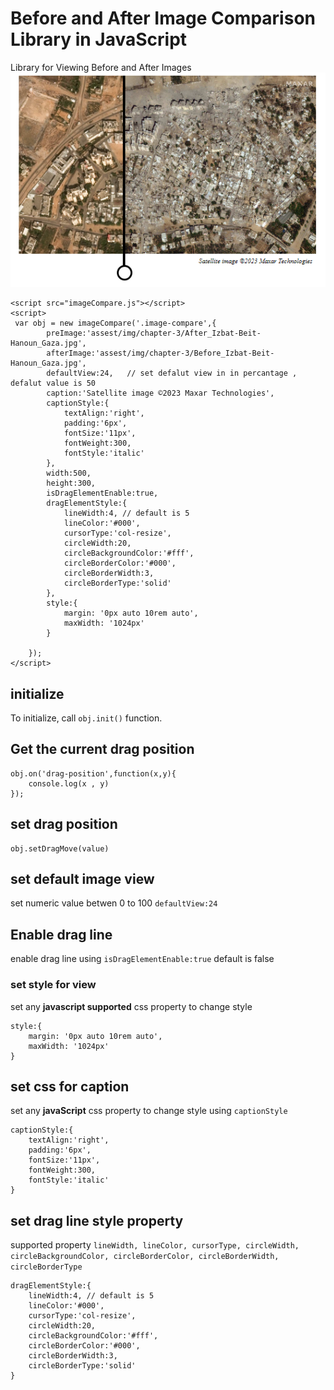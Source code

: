 # Before and After Image Comparison Library in JavaScript
Library for Viewing Before and After Images
![view](satelite-view.PNG)

```
<script src="imageCompare.js"></script>
<script>
 var obj = new imageCompare('.image-compare',{
        preImage:'assest/img/chapter-3/After_Izbat-Beit-Hanoun_Gaza.jpg',
        afterImage:'assest/img/chapter-3/Before_Izbat-Beit-Hanoun_Gaza.jpg',
        defaultView:24,   // set defalut view in in percantage , defalut value is 50
        caption:'Satellite image ©2023 Maxar Technologies',
        captionStyle:{
            textAlign:'right',
            padding:'6px',
            fontSize:'11px',
            fontWeight:300,
            fontStyle:'italic'
        },
        width:500,
        height:300,
        isDragElementEnable:true,
        dragElementStyle:{
            lineWidth:4, // default is 5
            lineColor:'#000',
            cursorType:'col-resize',
            circleWidth:20,
            circleBackgroundColor:'#fff',
            circleBorderColor:'#000',
            circleBorderWidth:3,
            circleBorderType:'solid'
        },
        style:{
            margin: '0px auto 10rem auto',
            maxWidth: '1024px'
        }

    });
</script>
```
## initialize
To initialize, call ```obj.init()``` function.

## Get the current drag position
```
obj.on('drag-position',function(x,y){
    console.log(x , y)
});
```
## set drag position
```
obj.setDragMove(value)
```
## set default image view
set numeric value betwen 0 to 100 ```defaultView:24```

## Enable drag line 
enable drag line using ```isDragElementEnable:true``` default is false

### set style for view
set any **javascript supported** css property to change style
```
style:{
    margin: '0px auto 10rem auto',
    maxWidth: '1024px'
}
```
## set css for caption

set any **javaScript** css property to change style using ```captionStyle```
```
captionStyle:{
    textAlign:'right',
    padding:'6px',
    fontSize:'11px',
    fontWeight:300,
    fontStyle:'italic'
}
```
## set drag line style property
supported property  ```lineWidth, lineColor, cursorType, circleWidth, circleBackgroundColor, circleBorderColor, circleBorderWidth, circleBorderType```
```
dragElementStyle:{
    lineWidth:4, // default is 5
    lineColor:'#000',
    cursorType:'col-resize',
    circleWidth:20,
    circleBackgroundColor:'#fff',
    circleBorderColor:'#000',
    circleBorderWidth:3,
    circleBorderType:'solid'
}
```



